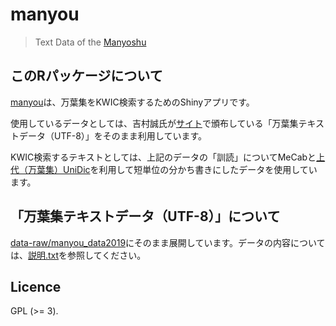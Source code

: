 # manyou

<!-- badges: start -->
<!-- badges: end -->

> Text Data of the [Manyoshu](https://en.wikipedia.org/wiki/Man%27y%C5%8Dsh%C5%AB)

## このRパッケージについて

[manyou](https://github.com/paithiov909/manyou)は、万葉集をKWIC検索するためのShinyアプリです。

使用しているデータとしては、吉村誠氏が[サイト](https://c-able.ne.jp/~y_mura/)で頒布している「万葉集テキストデータ（UTF-8）」をそのまま利用しています。

KWIC検索するテキストとしては、上記のデータの「訓読」についてMeCabと[上代（万葉集）UniDic](https://ccd.ninjal.ac.jp/unidic/download_all#unidic_manyo)を利用して短単位の分かち書きにしたデータを使用しています。

## 「万葉集テキストデータ（UTF-8）」について

[data-raw/manyou_data2019](https://github.com/paithiov909/manyou/tree/main/data-raw/manyou_data2019)にそのまま展開しています。データの内容については、[説明.txt](https://github.com/paithiov909/manyou/blob/main/data-raw/manyou_data2019/説明.txt)を参照してください。

## Licence

GPL (>= 3).
